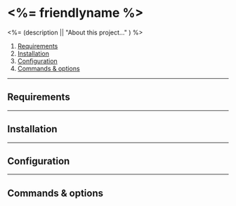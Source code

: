 # <%= friendlyname %>

<%= (description || "About this project..." ) %>

<!-- MarkdownTOC levels="2,3,4" -->

1. [Requirements](#requirements)
1. [Installation](#installation)
1. [Configuration](#configuration)
1. [Commands & options](#commands--options)

<!-- /MarkdownTOC -->

---

## Requirements

---

## Installation

---

## Configuration

---

## Commands & options

<!-- LINK REFERENCES -->

<!-- end: LINK REFERENCES -->
